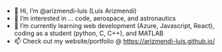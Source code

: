 - 👋 Hi, I’m @arizmendi-luis (Luis Arizmendi)
- 👀 I’m interested in ... code, aerospace, and astronautics
- 🌱 I’m currently learning web development (Azure, Javascript, React), coding as a student (python, C, C++), and MATLAB
- 📫 Check out my website/portfolio @ https://arizmendi-luis.github.io/ 

<!---
arizmendi-luis/arizmendi-luis is a ✨ special ✨ repository because its `README.md` (this file) appears on your GitHub profile.
You can click the Preview link to take a look at your changes.
--->
